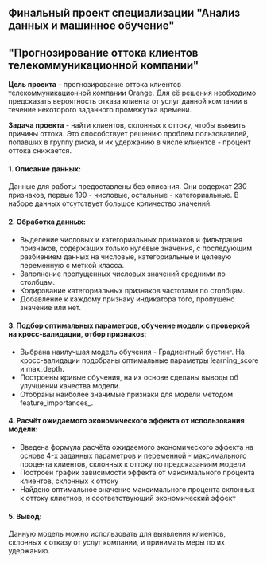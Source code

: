 Финальный проект специализации "Анализ данных и машинное обучение" 
-
"Прогнозирование оттока клиентов телекоммуникационной компании"
-----------------------------------
**Цель проекта** - прогнозирование оттока клиентов телекоммуникационной компании Orange. Для её решения необходимо предсказать вероятность отказа клиента от услуг данной компании в течение некоторого заданного промежутка времени.  

**Задача проекта** - найти клиентов, склонных к оттоку, чтобы выявить причины оттока. Это способствует решению проблем пользователей, попавших в группу риска, и их удержанию в числе клиентов - процент оттока снижается.
#### 1. Описание данных: 
Данные для работы предоставлены без описания. Они содержат 230 признаков, первые 190 - числовые, остальные - категориальные. В наборе данных отсутствует большое количество значений.
#### 2. Обработка данных: 
* Выделение числовых и категориальных признаков и фильтрация признаков, содержащих только нулевые значения, с последующим разбиением данных на числовые, категориальные и целевую переменную с меткой класса.
* Заполнение пропущенных числовых значений средними по столбцам.
* Кодирование категориальных признаков частотами по столбцам.
* Добавление к каждому признаку индикатора того, пропущено значение или нет.
#### 3. Подбор оптимальных параметров, обучение модели с проверкой на кросс-валидации, отбор признаков:
* Выбрана наилучшая модель обучения - Градиентный бустинг. На кросс-валидации подобраны оптимальные параметры learning_score и max_depth.
* Построены кривые обучения, на их основе сделаны выводы об улучшении качества модели.
* Отобраны наиболее значимые признаки для модели методом feature_importances_.
#### 4. Расчёт ожидаемого экономического эффекта от использования модели:
* Введена формула расчёта ожидаемого экономического эффекта на основе 4-x заданных параметров и переменной - максимального процента клиентов, склонных к оттоку по предсказаниям модели
* Построен график зависимости эффекта от максимального процента клиентов, склонных к оттоку
* Найдено оптимальное значение максимального процента склонных к оттоку клиетнов, и соответствующий экономический эффект 
#### 5. Вывод:
Данную модель можно использовать для выявления клиентов, склонных к отказу от услуг компании, и принимать меры по их удержанию.
